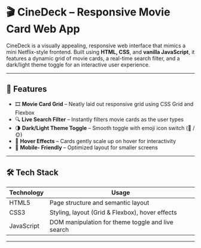 # 🎬 CineDeck – Responsive Movie Card Web App

CineDeck is a visually appealing, responsive web interface that mimics a mini Netflix-style frontend. Built using **HTML, CSS**, and **vanilla JavaScript**, it features a dynamic grid of movie cards, a real-time search filter, and a dark/light theme toggle for an interactive user experience.

---

## 🚀 Features

- 🎞️ **Movie Card Grid** – Neatly laid out responsive grid using CSS Grid and Flexbox  
- 🔍 **Live Search Filter** – Instantly filters movie cards as the user types  
- 🌗 **Dark/Light Theme Toggle** – Smooth toggle with emoji icon switch (🌙 / 🌞)  
- 🎨 **Hover Effects** – Cards gently scale up on hover for interactivity  
- 📱 **Mobile- Friendly** – Optimized layout for smaller screens  

---

## 🛠️ Tech Stack

| Technology | Usage |
|------------|-------|
| HTML5      | Page structure and semantic layout |
| CSS3       | Styling, layout (Grid & Flexbox), hover effects |
| JavaScript | DOM manipulation for theme toggle and live search |

---
